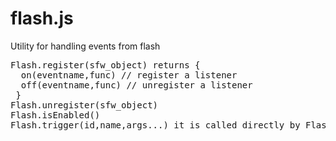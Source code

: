 # flash.js
Utility for handling events from flash
<pre>
Flash.register(sfw_object) returns {
  on(eventname,func) // register a listener 
  off(eventname,func) // unregister a listener
 }
Flash.unregister(sfw_object)
Flash.isEnabled()
Flash.trigger(id,name,args...) it is called directly by Flash automatically. Flash component will call this api passing the id of its swf component that is received in flashvars
</pre>
